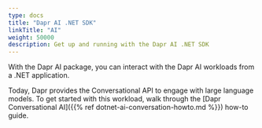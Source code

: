 ```yaml
---
type: docs
title: "Dapr AI .NET SDK"
linkTitle: "AI"
weight: 50000
description: Get up and running with the Dapr AI .NET SDK
---
```


With the Dapr AI package, you can interact with the Dapr AI workloads from a .NET application. 

Today, Dapr provides the Conversational API to engage with large language models. To get started with this workload, 
walk through the [Dapr Conversational AI]({{% ref dotnet-ai-conversation-howto.md %}}) how-to guide.